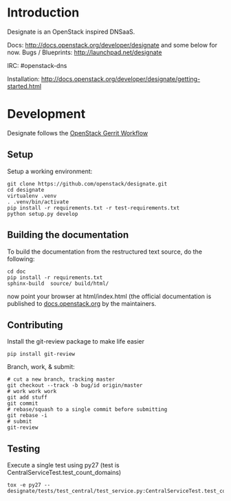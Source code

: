 # Introduction

Designate is an OpenStack inspired DNSaaS.

Docs: http://docs.openstack.org/developer/designate and some below for now.
Bugs / Blueprints: http://launchpad.net/designate

IRC: #openstack-dns

Installation: http://docs.openstack.org/developer/designate/getting-started.html

# Development
Designate follows the [OpenStack Gerrit Workflow](http://docs.openstack.org/infra/manual/developers.html#development-workflow)

## Setup
Setup a working environment:

````
git clone https://github.com/openstack/designate.git
cd designate
virtualenv .venv
. .venv/bin/activate
pip install -r requirements.txt -r test-requirements.txt
python setup.py develop
````

## Building the documentation
To build the documentation from the restructured text source, do the following:
````
cd doc
pip install -r requirements.txt
sphinx-build  source/ build/html/
````
now point your browser at html/index.html
(the official documentation is published to [docs.openstack.org](http://docs.openstack.org/developer/designate) by the
maintainers.


## Contributing
Install the git-review package to make life easier

````
pip install git-review
````

Branch, work, & submit:

````
# cut a new branch, tracking master
git checkout --track -b bug/id origin/master
# work work work
git add stuff
git commit
# rebase/squash to a single commit before submitting
git rebase -i
# submit
git-review
````

## Testing

Execute a single test using py27 (test is CentralServiceTest.test_count_domains)
````
tox -e py27 -- designate/tests/test_central/test_service.py:CentralServiceTest.test_count_domains
````
